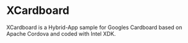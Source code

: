 # XCardboard
XCardboard is a Hybrid-App sample for Googles Cardboard based on Apache Cordova and coded with Intel XDK.

